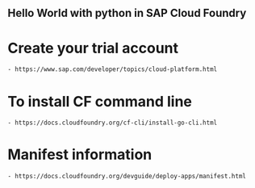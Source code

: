 ## Hello World with python in SAP Cloud Foundry

# Create your trial account
    - https://www.sap.com/developer/topics/cloud-platform.html

# To install CF command line
    - https://docs.cloudfoundry.org/cf-cli/install-go-cli.html

# Manifest information
    - https://docs.cloudfoundry.org/devguide/deploy-apps/manifest.html
